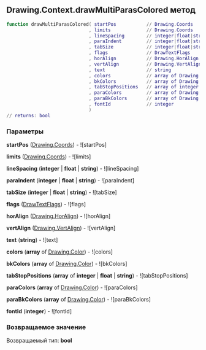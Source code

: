 ## Drawing.Context.drawMultiParasColored метод


```lua
function drawMultiParasColored( startPos           // Drawing.Coords
                              , limits             // Drawing.Coords
                              , lineSpacing        // integer|float|string
                              , paraIndent         // integer|float|string
                              , tabSize            // integer|float|string
                              , flags              // DrawTextFlags
                              , horAlign           // Drawing.HorAlign
                              , vertAlign          // Drawing.VertAlign
                              , text               // string
                              , colors             // array of Drawing.Color
                              , bkColors           // array of Drawing.Color
                              , tabStopPositions   // array of integer|float|string
                              , paraColors         // array of Drawing.Color
                              , paraBkColors       // array of Drawing.Color
                              , fontId             // integer
                              )
// returns: bool
```


### Параметры

**startPos** ([Drawing.Coords](../../Drawing/Coords.md)) - ![startPos]

**limits** ([Drawing.Coords](../../Drawing/Coords.md)) - ![limits]

**lineSpacing** (**integer** | **float** | **string**) - ![lineSpacing]

**paraIndent** (**integer** | **float** | **string**) - ![paraIndent]

**tabSize** (**integer** | **float** | **string**) - ![tabSize]

**flags** ([DrawTextFlags](../../DrawTextFlags.md)) - ![flags]

**horAlign** ([Drawing.HorAlign](../../Drawing/HorAlign.md)) - ![horAlign]

**vertAlign** ([Drawing.VertAlign](../../Drawing/VertAlign.md)) - ![vertAlign]

**text** (**string**) - ![text]

**colors** (**array** of [Drawing.Color](../../Drawing/Color.md)) - ![colors]

**bkColors** (**array** of [Drawing.Color](../../Drawing/Color.md)) - ![bkColors]

**tabStopPositions** (**array** of **integer** | **float** | **string**) - ![tabStopPositions]

**paraColors** (**array** of [Drawing.Color](../../Drawing/Color.md)) - ![paraColors]

**paraBkColors** (**array** of [Drawing.Color](../../Drawing/Color.md)) - ![paraBkColors]

**fontId** (**integer**) - ![fontId]

### Возвращаемое значение

Возвращаемый тип: **bool**

